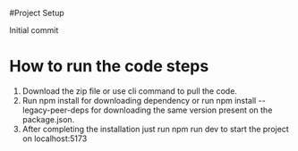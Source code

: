 #Project Setup

Initial commit

# How to run the code steps

1. Download the zip file or use cli command to pull the code.
2. Run npm install for downloading dependency or run npm install --legacy-peer-deps for downloading the same version present on the package.json.
3. After completing the installation just run npm run dev to start the project on localhost:5173
